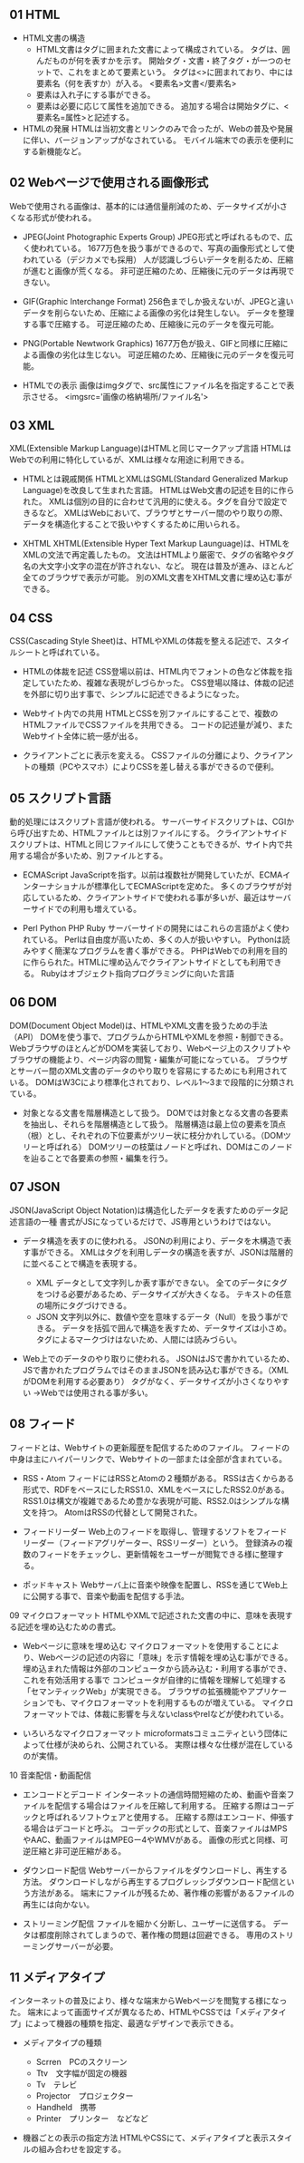 ## 01 HTML
- HTML文書の構造
  - HTML文書はタグに囲まれた文書によって構成されている。
  タグは、囲んだものが何を表すかを示す。
  開始タグ・文書・終了タグ・が一つのセットで、これをまとめて要素という。
  タグは<>に囲まれており、中には要素名（何を表すか）が入る。
  <要素名>文書</要素名>
  - 要素は入れ子にする事ができる。
  - 要素は必要に応じて属性を追加できる。
  追加する場合は開始タグに、<要素名=属性>と記述する。
- HTMLの発展
HTMLは当初文書とリンクのみで合ったが、Webの普及や発展に伴い、バージョンアップがなされている。
モバイル端末での表示を便利にする新機能など。
	
## 02 Webページで使用される画像形式
Webで使用される画像は、基本的には通信量削減のため、データサイズが小さくなる形式が使われる。

- JPEG(Joint Photographic Experts Group)
JPEG形式と呼ばれるもので、広く使われている。
1677万色を扱う事ができるので、写真の画像形式として使われている（デジカメでも採用）
人が認識しづらいデータを削るため、圧縮が進むと画像が荒くなる。
非可逆圧縮のため、圧縮後に元のデータは再現できない。

- GIF(Graphic Interchange Format)
256色までしか扱えないが、JPEGと違いデータを削らないため、圧縮による画像の劣化は発生しない。
データを整理する事で圧縮する。
可逆圧縮のため、圧縮後に元のデータを復元可能。

- PNG(Portable Newtwork Graphics)
1677万色が扱え、GIFと同様に圧縮による画像の劣化は生じない。
可逆圧縮のため、圧縮後に元のデータを復元可能。

- HTMLでの表示
画像はimgタグで、src属性にファイル名を指定することで表示させる。
<imgsrc='画像の格納場所/ファイル名'>
	
## 03 XML
XML(Extensible Markup Language)はHTMLと同じマークアップ言語
HTMLはWebでの利用に特化しているが、XMLは様々な用途に利用できる。
- HTMLとは親戚関係
HTMLとXMLはSGML(Standard Generalized Markup Language)を改良して生まれた言語。
HTMLはWeb文書の記述を目的に作られた。
XMLは個別の目的に合わせて汎用的に使える。タグを自分で設定できるなど。
XMLはWebにおいて、ブラウザとサーバー間のやり取りの際、データを構造化することで扱いやすくするために用いられる。

- XHTML
XHTML(Extensible Hyper Text Markup Launguage)は、HTMLをXMLの文法で再定義したもの。
文法はHTMLより厳密で、タグの省略やタグ名の大文字小文字の混在が許されない、など。
現在は普及が進み、ほとんど全てのブラウザで表示が可能。
別のXML文書をXHTML文書に埋め込む事ができる。
	
## 04 CSS
CSS(Cascading Style Sheet)は、HTMLやXMLの体裁を整える記述で、スタイルシートと呼ばれている。

- HTMLの体裁を記述
CSS登場以前は、HTML内でフォントの色など体裁を指定していたため、複雑な表現がしづらかった。
CSS登場以降は、体裁の記述を外部に切り出す事で、シンプルに記述できるようになった。

- Webサイト内での共用
HTMLとCSSを別ファイルにすることで、複数のHTMLファイルでCSSファイルを共用できる。
コードの記述量が減り、またWebサイト全体に統一感が出る。

- クライアントごとに表示を変える。
CSSファイルの分離により、クライアントの種類（PCやスマホ）によりCSSを差し替える事ができるので便利。
	
## 05 スクリプト言語
動的処理にはスクリプト言語が使われる。
サーバーサイドスクリプトは、CGIから呼び出すため、HTMLファイルとは別ファイルにする。
クライアントサイドスクリプトは、HTMLと同じファイルにして使うこともできるが、サイト内で共用する場合が多いため、別ファイルとする。

- ECMAScript
JavaScriptを指す。以前は複数社が開発していたが、ECMAインターナショナルが標準化してECMAScriptを定めた。
多くのブラウザが対応しているため、クライアントサイドで使われる事が多いが、最近はサーバーサイドでの利用も増えている。

- Perl Python PHP Ruby
サーバーサイドの開発にはこれらの言語がよく使われている。
Perlは自由度が高いため、多くの人が扱いやすい。
Pythonは読みやすく簡潔なプログラムを書く事ができる。
PHPはWebでの利用を目的に作らられた。HTMLに埋め込んでクライアントサイドとしても利用できる。
Rubyはオブジェクト指向プログラミングに向いた言語

## 06 DOM
DOM(Document Object Model)は、HTMLやXML文書を扱うための手法（API）
DOMを使う事で、プログラムからHTMLやXMLを参照・制御できる。
WebブラウザのほとんどがDOMを実装しており、Webページ上のスクリプトやブラウザの機能より、ページ内容の閲覧・編集が可能になっている。
ブラウザとサーバー間のXML文書のデータのやり取りを容易にするためにも利用されている。
DOMはW3Cにより標準化されており、レベル1〜3まで段階的に分類されている。

- 対象となる文書を階層構造として扱う。
DOMでは対象となる文書の各要素を抽出し、それらを階層構造として扱う。
階層構造は最上位の要素を頂点（根）とし、それぞれの下位要素がツリー状に枝分かれしている。（DOMツリーと呼ばれる）
DOMツリーの枝葉はノードと呼ばれ、DOMはこのノードを辿ることで各要素の参照・編集を行う。

## 07 JSON
JSON(JavaScript Object Notation)は構造化したデータを表すためのデータ記述言語の一種
書式がJSになっているだけで、JS専用というわけではない。

- データ構造を表すのに使われる。
JSONの利用により、データを木構造で表す事ができる。
XMLはタグを利用しデータの構造を表すが、JSONは階層的に並べることで構造を表現する。
  - XML
  データとして文字列しか表す事ができない。
  全てのデータにタグをつける必要があるため、データサイズが大きくなる。
  テキストの任意の場所にタグづけできる。
  - JSON
  文字列以外に、数値や空を意味するデータ（Null）を扱う事ができる。
  データを括弧で囲んで構造を表すため、データサイズは小さめ。
  タグによるマークづけはないため、人間には読みづらい。

- Web上でのデータのやり取りに使われる。
JSONはJSで書かれているため、JSで書かれたプログラムではそのままJSONを読み込む事ができる。（XMLがDOMを利用する必要あり）
タグがなく、データサイズが小さくなりやすい
→Webでは使用される事が多い。

## 08 フィード
フィードとは、Webサイトの更新履歴を配信するためのファイル。
フィードの中身は主にハイパーリンクで、Webサイトの一部または全部が含まれている。

- RSS・Atom
フィードにはRSSとAtomの２種類がある。
RSSは古くからある形式で、RDFをベースにしたRSS1.0、XMLをベースにしたRSS2.0がある。
RSS1.0は構文が複雑であるため豊かな表現が可能、RSS2.0はシンプルな構文を持つ。
AtomはRSSの代替として開発された。

- フィードリーダー
Web上のフィードを取得し、管理するソフトをフィードリーダー（フィードアグリゲーター、RSSリーダー）という。
登録済みの複数のフィードをチェックし、更新情報をユーザーが閲覧できる様に整理する。

- ポッドキャスト
Webサーバ上に音楽や映像を配置し、RSSを通じてWeb上に公開する事で、音楽や動画を配信する手法。

09 マイクロフォーマット
HTMLやXMLで記述された文書の中に、意味を表現する記述を埋め込むための書式。

- Webページに意味を埋め込む
マイクロフォーマットを使用することにより、Webページの記述の内容に「意味」を示す情報を埋め込む事ができる。
埋め込まれた情報は外部のコンピュータから読み込む・利用する事ができ、これを有効活用する事で
コンピュータが自律的に情報を理解して処理する「セマンティックWeb」が実現できる。
ブラウザの拡張機能やアプリケーションでも、マイクロフォーマットを利用するものが増えている。
マイクロフォーマットでは、体裁に影響を与えないclassやrelなどが使われている。

- いろいろなマイクロフォーマット
microformatsコミュニティという団体によって仕様が決められ、公開されている。
実際は様々な仕様が混在しているのが実情。

10 音楽配信・動画配信
- エンコードとデコード
インターネットの通信時間短縮のため、動画や音楽ファイルを配信する場合はファイルを圧縮して利用する。
圧縮する際はコーデックと呼ばれるソフトウェアと使用する。
圧縮する際はエンコード、伸張する場合はデコードと呼ぶ。
コーデックの形式として、音楽ファイルはMPSやAAC、動画ファイルはMPEGー4やWMVがある。
画像の形式と同様、可逆圧縮と非可逆圧縮がある。

- ダウンロード配信
Webサーバーからファイルをダウンロードし、再生する方法。
ダウンロードしながら再生するプログレッシブダウンロード配信という方法がある。
端末にファイルが残るため、著作権の影響があるファイルの再生には向かない。

- ストリーミング配信
ファイルを細かく分断し、ユーザーに送信する。
データは都度削除されてしまうので、著作権の問題は回避できる。
専用のストリーミングサーバーが必要。

## 11 メディアタイプ
インターネットの普及により、様々な端末からWebページを閲覧する様になった。
端末によって画面サイズが異なるため、HTMLやCSSでは「メディアタイプ」によって機器の種類を指定、最適なデザインで表示できる。

- メディアタイプの種類
  - Scrren　PCのスクリーン
  - Ttv　文字幅が固定の機器
  - Tv　テレビ
  - Projector　プロジェクター
  - Handheld　携帯
  - Printer　プリンター　などなど

- 機器ごとの表示の指定方法
HTMLやCSSにて、メディアタイプと表示スタイルの組み合わせを設定する。
